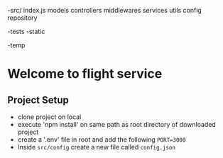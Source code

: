 -src/
    index.js
    models
    controllers
    middlewares
    services
    utils
    config
    repository

-tests
-static

-temp







# Welcome to flight service

## Project Setup
- clone project on local
- execute 'npm install' on same path as root directory of downloaded project
- create a '.env' file in root and add the following
`PORT=3000`
- Inside `src/config` create a new file called `config.json`